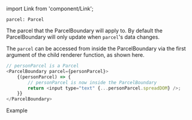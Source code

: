 import Link from 'component/Link';

```flow
parcel: Parcel
```

The parcel that the ParcelBoundary will apply to. By default the ParcelBoundary will only update when `parcel`'s data changes.

The `parcel` can be accessed from inside the ParcelBoundary via the first argument of the child renderer function, as shown here.

```js
// personParcel is a Parcel
<ParcelBoundary parcel={personParcel}>
    {(personParcel) => {
        // personParcel is now inside the ParcelBoundary
        return <input type="text" {...personParcel.spreadDOM} />;
    }}
</ParcelBoundary>
```

<Link to="/examples/parcelboundary-pure">Example</Link>
